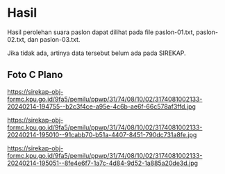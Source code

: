 # Hasil

Hasil perolehan suara paslon dapat dilihat pada file paslon-01.txt, paslon-02.txt, dan paslon-03.txt.

Jika tidak ada, artinya data tersebut belum ada pada SIREKAP.

## Foto C Plano

https://sirekap-obj-formc.kpu.go.id/9fa5/pemilu/ppwp/31/74/08/10/02/3174081002133-20240214-194755--b2c3f4ce-a95e-4c6b-ae6f-66c578af3ffd.jpg

https://sirekap-obj-formc.kpu.go.id/9fa5/pemilu/ppwp/31/74/08/10/02/3174081002133-20240214-195010--91cabb70-b51a-4407-8451-790dc731a8fe.jpg

https://sirekap-obj-formc.kpu.go.id/9fa5/pemilu/ppwp/31/74/08/10/02/3174081002133-20240214-195051--8fe4e6f7-1a7c-4d84-9d52-1a885a20de3d.jpg
